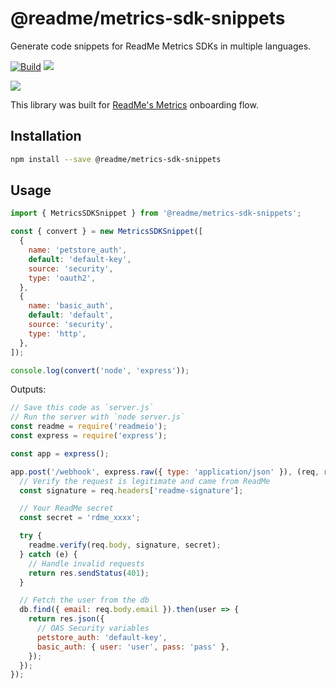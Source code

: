 # @readme/metrics-sdk-snippets

Generate code snippets for ReadMe Metrics SDKs in multiple languages.

[![Build](https://img.shields.io/github/workflow/status/readmeio/metrics-sdks/snippets.svg)](https://github.com/readmeio/metricds-sdks) [![](https://img.shields.io/npm/v/@readme/metrics-sdk-snippets)](https://npm.im/@readme/metrics-sdk-snippets)

[![](https://d3vv6lp55qjaqc.cloudfront.net/items/1M3C3j0I0s0j3T362344/Untitled-2.png)](https://readme.io)

This library was built for [ReadMe's Metrics](https://readme.com/metrics) onboarding flow.

## Installation

```sh
npm install --save @readme/metrics-sdk-snippets
```

## Usage

```js
import { MetricsSDKSnippet } from '@readme/metrics-sdk-snippets';

const { convert } = new MetricsSDKSnippet([
  {
    name: 'petstore_auth',
    default: 'default-key',
    source: 'security',
    type: 'oauth2',
  },
  {
    name: 'basic_auth',
    default: 'default',
    source: 'security',
    type: 'http',
  },
]);

console.log(convert('node', 'express'));
```

Outputs:

```js
// Save this code as `server.js`
// Run the server with `node server.js`
const readme = require('readmeio');
const express = require('express');

const app = express();

app.post('/webhook', express.raw({ type: 'application/json' }), (req, res) => {
  // Verify the request is legitimate and came from ReadMe
  const signature = req.headers['readme-signature'];

  // Your ReadMe secret
  const secret = 'rdme_xxxx';

  try {
    readme.verify(req.body, signature, secret);
  } catch (e) {
    // Handle invalid requests
    return res.sendStatus(401);
  }

  // Fetch the user from the db
  db.find({ email: req.body.email }).then(user => {
    return res.json({
      // OAS Security variables
      petstore_auth: 'default-key',
      basic_auth: { user: 'user', pass: 'pass' },
    });
  });
});
```
